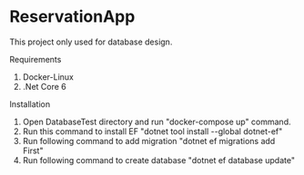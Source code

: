 # ReservationApp

This project only used for database design.

Requirements
1. Docker-Linux
2. .Net Core 6

Installation

1. Open DatabaseTest directory and run "docker-compose up" command.
2. Run this command to install EF "dotnet tool install --global dotnet-ef"
3. Run following command to add migration "dotnet ef migrations add First"
4. Run following command to create database "dotnet ef database update"
